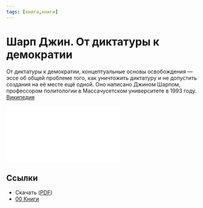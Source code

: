 ```yaml
---
tags: [книга,книги] 
---
```

# Шарп Джин. От диктатуры к демократии

От диктатуры к демократии, концептуальные основы освобождения — эссе об общей проблеме того, как уничтожить диктатуру и не допустить создания на её месте ещё одной. Оно написано Джином Шарпом, профессором политологии в Массачусетском университете в 1993 году. [Википедия](https://ru.wikipedia.org/wiki/%D0%9E%D1%82_%D0%B4%D0%B8%D0%BA%D1%82%D0%B0%D1%82%D1%83%D1%80%D1%8B_%D0%BA_%D0%B4%D0%B5%D0%BC%D0%BE%D0%BA%D1%80%D0%B0%D1%82%D0%B8%D0%B8)

![../assets/Шарп Джин. От диктатуры к демократии.pdf](../assets/%D0%A8%D0%B0%D1%80%D0%BF%20%D0%94%D0%B6%D0%B8%D0%BD.%20%D0%9E%D1%82%20%D0%B4%D0%B8%D0%BA%D1%82%D0%B0%D1%82%D1%83%D1%80%D1%8B%20%D0%BA%20%D0%B4%D0%B5%D0%BC%D0%BE%D0%BA%D1%80%D0%B0%D1%82%D0%B8%D0%B8.pdf)

## Ссылки

* Скачать ([PDF](https://drive.google.com/file/d/1z67BIsmQJNpI_Ugp3Iugbltfa4xyIFse/view?usp=sharing))
* [00 Книги](00%20%D0%9A%D0%BD%D0%B8%D0%B3%D0%B8.md)
